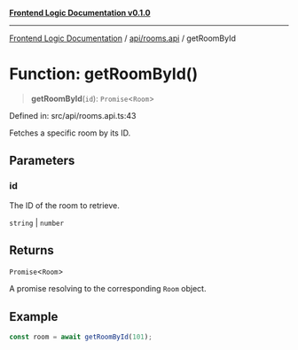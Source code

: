 [**Frontend Logic Documentation v0.1.0**](../../../README.md)

***

[Frontend Logic Documentation](../../../modules.md) / [api/rooms.api](../README.md) / getRoomById

# Function: getRoomById()

> **getRoomById**(`id`): `Promise`\<`Room`\>

Defined in: src/api/rooms.api.ts:43

Fetches a specific room by its ID.

## Parameters

### id

The ID of the room to retrieve.

`string` | `number`

## Returns

`Promise`\<`Room`\>

A promise resolving to the corresponding `Room` object.

## Example

```ts
const room = await getRoomById(101);
```
